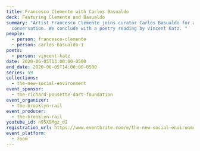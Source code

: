 ```yaml
---
title: Francesco Clemente with Carlos Basualdo
deck: Featuring Clemente and Basualdo
summary: "Artist Francesco Clemente joins curator Carlos Basualdo for a
  conversation. We conclude with a poetry reading by Vincent Katz. "
people:
  - person: francesco-clemente
  - person: carlos-basualdo-1
poets:
  - person: vincent-katz
date: 2020-06-05T13:00:00-0500
end_date: 2020-06-05T14:00:00-0500
series: 59
collections:
  - the-new-social-environment
event_sponsor:
  - the-richard-pousette-dart-foundation
event_organizer:
  - the-brooklyn-rail
event_producer:
  - the-brooklyn-rail
youtube_id: n95X9Mgz_dI
registration_url: https://www.eventbrite.com/e/the-new-social-environment-59-francesco-clemente-tickets-106991081204
event_platform:
  - zoom
---
```

